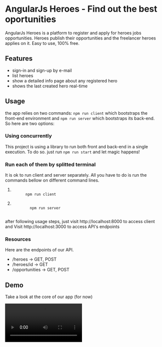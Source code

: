# AngularJs Heroes - Find out the best oportunities

<p>
  AngularJs Heroes is a platform to register and apply for heroes jobs opportunities. Heroes 
  publish their opportunities and the freelancer heroes applies on it. Easy to use, 100% free.

</p>

## Features

<ul>
  <li>sign-in and sign-up by e-mail</li>
  <li>list heroes</li>
  <li>show a detailed info page about any registered hero</li>
  <li>shows the last created hero real-time</li>
</ul>

## Usage

<p>
  the app relies on two commands: <code>npm run client</code> which bootstraps the front-end environment and
  <code>npm run server</code> which bootstraps its back-end. So here are two options:
</p>

### Using concurrently

<p>
  This project is using a library to run both front and back-end in a single execution. To do so. just run
  <code>npm run start</code> and let magic happens!
</p>


### Run each of them by splitted terminal
<p>
  It is ok to run client and server separately. All you have to do is run the commands bellow on different 
  command lines.
</p>

<ol>
  <li>
    <code>
      npm run client
    </code>
  
  </li>
  <li>
    <code>
        npm run server
    </code>
  </li>
</ol>

after following usage steps, just visit http://localhost:8000 to access client and Visit http://localhost:3000 to access API's endpoints

### Resources
Here are the endpoints of our API.

<ul>
  <li>/heroes -> GET, POST</li>
  <li>/heroes/id -> GET</li>
  <li>/opportunities -> GET, POST</li>
</ul>

## Demo
Take a look at the core of our app (for now)

<video width="50%" controls>
  <source src="./.github/demo.mp4" >
  Your browser does not support the video tag.
</video>